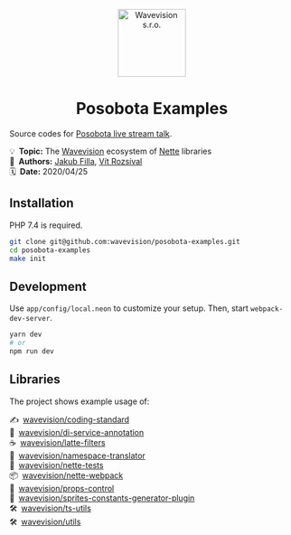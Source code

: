 <p align="center"><a href="https://github.com/wavevision"><img alt="Wavevision s.r.o." src="https://wavevision.com/images/wavevision-logo.png" width="120" /></a></p>
<h1 align="center">Posobota Examples</h1>

Source codes for [Posobota live stream talk](https://www.youtube.com/watch?v=i7a_4wSacAQ).

💡&ensp;**Topic:** The [Wavevision](https://github.com/wavevision) ecosystem of [Nette](https://github.com/nette) libraries
<br>
👤&ensp;**Authors:** [Jakub Filla](https://github.com/jfilla), [Vít Rozsíval](https://github.com/rozsival)
<br>
🗓&ensp;**Date:** 2020/04/25

## Installation

PHP 7.4 is required.

```bash
git clone git@github.com:wavevision/posobota-examples.git
cd posobota-examples
make init
```

## Development

Use `app/config/local.neon` to customize your setup. Then, start `webpack-dev-server`.

```bash
yarn dev
# or
npm run dev
```

## Libraries

The project shows example usage of:

✍&ensp;[wavevision/coding-standard](https://github.com/wavevision/coding-standard)
<br>
🔌&ensp;[wavevision/di-service-annotation](https://github.com/wavevision/di-service-annotation)
<br>
☕&ensp;[wavevision/latte-filters](https://github.com/wavevision/latte-filters)
<br>
📔&ensp;[wavevision/namespace-translator](https://github.com/wavevision/namespace-translator)
<br>
🧰&ensp;[wavevision/nette-tests](https://github.com/wavevision/nette-tests)
<br>
📦&ensp;[wavevision/nette-webpack](https://github.com/wavevision/nette-webpack)
<br>
🔩&ensp;[wavevision/props-control](https://github.com/wavevision/props-control)
<br>
🧩&ensp;[wavevision/sprites-constants-generator-plugin](https://github.com/wavevision/sprites-constants-generator-plugin)
<br>
🛠&ensp;[wavevision/ts-utils](https://github.com/wavevision/ts-utils)
<br>
🛠&ensp;[wavevision/utils](https://github.com/wavevision/utils)
